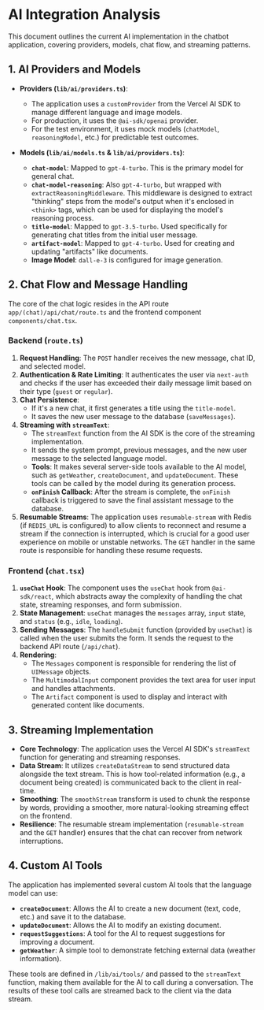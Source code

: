 # AI Integration Analysis

This document outlines the current AI implementation in the chatbot application, covering providers, models, chat flow, and streaming patterns.

## 1. AI Providers and Models

-   **Providers (`lib/ai/providers.ts`)**:
    -   The application uses a `customProvider` from the Vercel AI SDK to manage different language and image models.
    -   For production, it uses the `@ai-sdk/openai` provider.
    -   For the test environment, it uses mock models (`chatModel`, `reasoningModel`, etc.) for predictable test outcomes.

-   **Models (`lib/ai/models.ts` & `lib/ai/providers.ts`)**:
    -   **`chat-model`**: Mapped to `gpt-4-turbo`. This is the primary model for general chat.
    -   **`chat-model-reasoning`**: Also `gpt-4-turbo`, but wrapped with `extractReasoningMiddleware`. This middleware is designed to extract "thinking" steps from the model's output when it's enclosed in `<think>` tags, which can be used for displaying the model's reasoning process.
    -   **`title-model`**: Mapped to `gpt-3.5-turbo`. Used specifically for generating chat titles from the initial user message.
    -   **`artifact-model`**: Mapped to `gpt-4-turbo`. Used for creating and updating "artifacts" like documents.
    -   **Image Model**: `dall-e-3` is configured for image generation.

## 2. Chat Flow and Message Handling

The core of the chat logic resides in the API route `app/(chat)/api/chat/route.ts` and the frontend component `components/chat.tsx`.

### Backend (`route.ts`)

1.  **Request Handling**: The `POST` handler receives the new message, chat ID, and selected model.
2.  **Authentication & Rate Limiting**: It authenticates the user via `next-auth` and checks if the user has exceeded their daily message limit based on their type (`guest` or `regular`).
3.  **Chat Persistence**:
    -   If it's a new chat, it first generates a title using the `title-model`.
    -   It saves the new user message to the database (`saveMessages`).
4.  **Streaming with `streamText`**:
    -   The `streamText` function from the AI SDK is the core of the streaming implementation.
    -   It sends the system prompt, previous messages, and the new user message to the selected language model.
    -   **Tools**: It makes several server-side tools available to the AI model, such as `getWeather`, `createDocument`, and `updateDocument`. These tools can be called by the model during its generation process.
    -   **`onFinish` Callback**: After the stream is complete, the `onFinish` callback is triggered to save the final assistant message to the database.
5.  **Resumable Streams**: The application uses `resumable-stream` with Redis (if `REDIS_URL` is configured) to allow clients to reconnect and resume a stream if the connection is interrupted, which is crucial for a good user experience on mobile or unstable networks. The `GET` handler in the same route is responsible for handling these resume requests.

### Frontend (`chat.tsx`)

1.  **`useChat` Hook**: The component uses the `useChat` hook from `@ai-sdk/react`, which abstracts away the complexity of handling the chat state, streaming responses, and form submission.
2.  **State Management**: `useChat` manages the `messages` array, `input` state, and `status` (e.g., `idle`, `loading`).
3.  **Sending Messages**: The `handleSubmit` function (provided by `useChat`) is called when the user submits the form. It sends the request to the backend API route (`/api/chat`).
4.  **Rendering**:
    -   The `Messages` component is responsible for rendering the list of `UIMessage` objects.
    -   The `MultimodalInput` component provides the text area for user input and handles attachments.
    -   The `Artifact` component is used to display and interact with generated content like documents.

## 3. Streaming Implementation

-   **Core Technology**: The application uses the Vercel AI SDK's `streamText` function for generating and streaming responses.
-   **Data Stream**: It utilizes `createDataStream` to send structured data alongside the text stream. This is how tool-related information (e.g., a document being created) is communicated back to the client in real-time.
-   **Smoothing**: The `smoothStream` transform is used to chunk the response by words, providing a smoother, more natural-looking streaming effect on the frontend.
-   **Resilience**: The resumable stream implementation (`resumable-stream` and the `GET` handler) ensures that the chat can recover from network interruptions.

## 4. Custom AI Tools

The application has implemented several custom AI tools that the language model can use:

-   **`createDocument`**: Allows the AI to create a new document (text, code, etc.) and save it to the database.
-   **`updateDocument`**: Allows the AI to modify an existing document.
-   **`requestSuggestions`**: A tool for the AI to request suggestions for improving a document.
-   **`getWeather`**: A simple tool to demonstrate fetching external data (weather information).

These tools are defined in `/lib/ai/tools/` and passed to the `streamText` function, making them available for the AI to call during a conversation. The results of these tool calls are streamed back to the client via the data stream.
